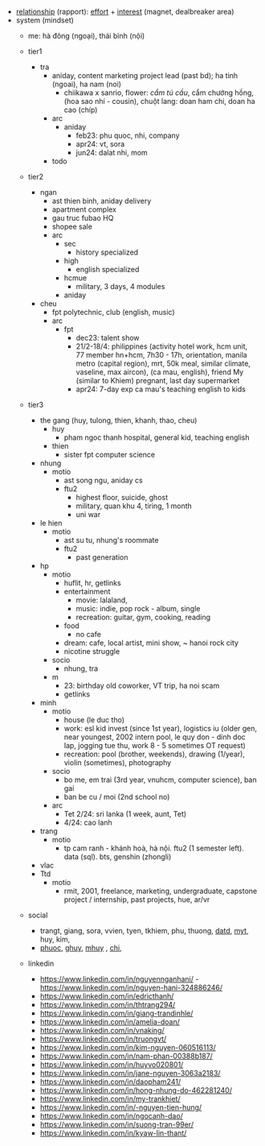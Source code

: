 - [relationship](https://www.reddit.com/r/Adulting/comments/15tu9ld/how_to_know_when_to_end_a_relationship/?utm_source=share&utm_medium=web3x&utm_name=web3xcss&utm_term=1&utm_content=share_button) (rapport): [effort](https://www.reddit.com/r/AnxiousAttachment/comments/l4ytpk/be_a_magnet_not_a_rope/?utm_source=share&utm_medium=web3x&utm_name=web3xcss&utm_term=1&utm_content=share_button) + [interest](https://www.reddit.com/r/AnxiousAttachment/comments/l4ytpk/comment/gkxo10i/?utm_source=share&utm_medium=web3x&utm_name=web3xcss&utm_term=1&utm_content=share_button) (magnet, dealbreaker area)
- system (mindset)
	- me: hà đông (ngoại), thái bình (nội)
	- tier1
		- tra
			- aniday, content marketing project lead (past bd); ha tinh (ngoai), ha nam (noi)
				- chiikawa x sanrio, flower: *cẩm tú cầu*, cẩm chướng hồng, (hoa sao nhí - cousin), chuột lang: doan ham chi, doan ha cao (chíp)
			- arc
				- aniday
					- feb23: phu quoc, nhi, company 
					- apr24: vt, sora
					- jun24: dalat nhi, mom
			- todo

	- tier2
		- ngan
			- ast thien binh, aniday delivery
			- apartment complex
			- gau truc fubao HQ
			- shopee sale
			- arc
				- sec
					- history specialized
				- high
					- english specialized
				- hcmue
					- military, 3 days, 4 modules
				- aniday
		- cheu
			- fpt polytechnic, club (english, music)
			- arc
				- fpt
					- dec23: talent show
					- 21/2-18/4: philippines (activity hotel work, hcm unit, 77 member hn+hcm, 7h30 - 17h, orientation, manila metro (capital region), mrt, 50k meal, similar climate, vaseline, max aircon),  (ca mau, english), friend My (similar to Khiem) pregnant, last day supermarket
					- apr24: 7-day exp ca mau's teaching english to kids
	- tier3
		- the gang (huy, tulong, thien, khanh, thao, cheu)
			- huy
				- pham ngoc thanh hospital, general kid, teaching english
			- thien
				- sister fpt computer science
		- nhung
			- motio
				- ast song ngu, aniday cs
				- ftu2
					- highest floor, suicide, ghost
					- military, quan khu 4, tiring, 1 month
					- uni war
		- le hien
			- motio
				- ast su tu, nhung's roommate
				- ftu2 
					- past generation
		- hp
			- motio
				- huflit, hr, getlinks
				- entertainment
					- movie: lalaland, 
					- music: indie, pop rock - album, single
					- recreation: guitar, gym, cooking, reading  
				- food
					- no cafe
				- dream: cafe, local artist, mini show, ~ hanoi rock city
				- nicotine struggle
			- socio
				- nhung, tra
			- m
				- 23: birthday old coworker, VT trip,  ha noi scam
				- getlinks
		- minh
			- motio
				- house (le duc tho)
				- work: esl kid invest (since 1st year), logistics iu (older gen, near youngest, 2002 intern pool, le quy don - dinh doc lap, jogging tue thu, work 8 - 5 sometimes OT request)
				- recreation: pool (brother, weekends), drawing (1/year), violin (sometimes), photography
			- socio
				- bo me, em trai (3rd year, vnuhcm, computer science), ban gai
				- ban be cu / moi (2nd school no)
			- arc
				- Tet 2/24: sri lanka (1 week, aunt, Tet)
				- 4/24: cao lanh
		- trang
			- motio
				- tp cam ranh - khánh hoà, hà nội. ftu2 (1 semester left). data (sql). bts, genshin (zhongli)
		- vlac
		- Ttd
			- motio
				- rmit, 2001, freelance, marketing, undergraduate, capstone project / internship, past projects, hue, ar/vr
	- social
		- trangt, giang, sora, vvien, tyen, tkhiem, phu, thuong, [datd](https://www.facebook.com/profile.php?id=100007456268645), [myt](https://www.facebook.com/khiet.my.07), huy, kim, 
		- [phuoc](https://www.facebook.com/phuoc0702), [ghuy](https://www.facebook.com/ngh1290), [mhuy](https://www.facebook.com/nguyen.minhhuy.5055) , [chi](https://www.facebook.com/imchinguyen), 
	- linkedin
		- https://www.linkedin.com/in/nguyennganhani/ - https://www.linkedin.com/in/nguyen-hani-324886246/
		- https://www.linkedin.com/in/edricthanh/
		- https://www.linkedin.com/in/thtrang294/
		- https://www.linkedin.com/in/giang-trandinhle/
		- https://www.linkedin.com/in/amelia-doan/
		- https://www.linkedin.com/in/vnaking/
		- https://www.linkedin.com/in/truongvt/
		- https://www.linkedin.com/in/kim-nguyen-060516113/
		- https://www.linkedin.com/in/nam-phan-00388b187/
		- https://www.linkedin.com/in/huyvo020801/
		- https://www.linkedin.com/in/jane-nguyen-3063a2183/
		- https://www.linkedin.com/in/daopham241/
		- https://www.linkedin.com/in/hong-nhung-do-462281240/
		- https://www.linkedin.com/in/my-trankhiet/
		- https://www.linkedin.com/in/-nguyen-tien-hung/
		- https://www.linkedin.com/in/ngocanh-dao/
		- https://www.linkedin.com/in/suong-tran-99er/
		- https://www.linkedin.com/in/kyaw-lin-thant/
